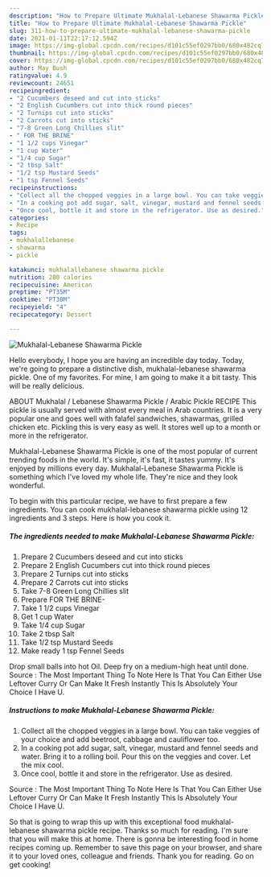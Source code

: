 ```yaml
---
description: "How to Prepare Ultimate Mukhalal-Lebanese Shawarma Pickle"
title: "How to Prepare Ultimate Mukhalal-Lebanese Shawarma Pickle"
slug: 311-how-to-prepare-ultimate-mukhalal-lebanese-shawarma-pickle
date: 2021-01-11T22:17:12.594Z
image: https://img-global.cpcdn.com/recipes/d101c55ef0297bb0/680x482cq70/mukhalal-lebanese-shawarma-pickle-recipe-main-photo.jpg
thumbnail: https://img-global.cpcdn.com/recipes/d101c55ef0297bb0/680x482cq70/mukhalal-lebanese-shawarma-pickle-recipe-main-photo.jpg
cover: https://img-global.cpcdn.com/recipes/d101c55ef0297bb0/680x482cq70/mukhalal-lebanese-shawarma-pickle-recipe-main-photo.jpg
author: May Bush
ratingvalue: 4.9
reviewcount: 24651
recipeingredient:
- "2 Cucumbers deseed and cut into sticks"
- "2 English Cucumbers cut into thick round pieces"
- "2 Turnips cut into sticks"
- "2 Carrots cut into sticks"
- "7-8 Green Long Chillies slit"
- " FOR THE BRINE"
- "1 1/2 cups Vinegar"
- "1 cup Water"
- "1/4 cup Sugar"
- "2 tbsp Salt"
- "1/2 tsp Mustard Seeds"
- "1 tsp Fennel Seeds"
recipeinstructions:
- "Collect all the chopped veggies in a large bowl. You can take veggies of your choice and add beetroot, cabbage and cauliflower too."
- "In a cooking pot add sugar, salt, vinegar, mustard and fennel seeds and water. Bring it to a rolling boil. Pour this on the veggies and cover. Let the mix cool."
- "Once cool, bottle it and store in the refrigerator. Use as desired."
categories:
- Recipe
tags:
- mukhalallebanese
- shawarma
- pickle

katakunci: mukhalallebanese shawarma pickle 
nutrition: 280 calories
recipecuisine: American
preptime: "PT35M"
cooktime: "PT30M"
recipeyield: "4"
recipecategory: Dessert

---
```



![Mukhalal-Lebanese Shawarma Pickle](https://img-global.cpcdn.com/recipes/d101c55ef0297bb0/680x482cq70/mukhalal-lebanese-shawarma-pickle-recipe-main-photo.jpg)

Hello everybody, I hope you are having an incredible day today. Today, we're going to prepare a distinctive dish, mukhalal-lebanese shawarma pickle. One of my favorites. For mine, I am going to make it a bit tasty. This will be really delicious.

ABOUT Mukhalal / Lebanese Shawarma Pickle / Arabic Pickle RECIPE This pickle is usually served with almost every meal in Arab countries. It is a very popular one and goes well with falafel sandwiches, shawarmas, grilled chicken etc. Pickling this is very easy as well. It stores well up to a month or more in the refrigerator.

Mukhalal-Lebanese Shawarma Pickle is one of the most popular of current trending foods in the world. It's simple, it's fast, it tastes yummy. It's enjoyed by millions every day. Mukhalal-Lebanese Shawarma Pickle is something which I've loved my whole life. They're nice and they look wonderful.


To begin with this particular recipe, we have to first prepare a few ingredients. You can cook mukhalal-lebanese shawarma pickle using 12 ingredients and 3 steps. Here is how you cook it.

<!--inarticleads1-->

##### The ingredients needed to make Mukhalal-Lebanese Shawarma Pickle:

1. Prepare 2 Cucumbers deseed and cut into sticks
1. Prepare 2 English Cucumbers cut into thick round pieces
1. Prepare 2 Turnips cut into sticks
1. Prepare 2 Carrots cut into sticks
1. Take 7-8 Green Long Chillies slit
1. Prepare  FOR THE BRINE-
1. Take 1 1/2 cups Vinegar
1. Get 1 cup Water
1. Take 1/4 cup Sugar
1. Take 2 tbsp Salt
1. Take 1/2 tsp Mustard Seeds
1. Make ready 1 tsp Fennel Seeds


Drop small balls into hot Oil. Deep fry on a medium-high heat until done. Source : The Most Important Thing To Note Here Is That You Can Either Use Leftover Curry Or Can Make It Fresh Instantly This Is Absolutely Your Choice I Have U. 

<!--inarticleads2-->

##### Instructions to make Mukhalal-Lebanese Shawarma Pickle:

1. Collect all the chopped veggies in a large bowl. You can take veggies of your choice and add beetroot, cabbage and cauliflower too.
1. In a cooking pot add sugar, salt, vinegar, mustard and fennel seeds and water. Bring it to a rolling boil. Pour this on the veggies and cover. Let the mix cool.
1. Once cool, bottle it and store in the refrigerator. Use as desired.


Source : The Most Important Thing To Note Here Is That You Can Either Use Leftover Curry Or Can Make It Fresh Instantly This Is Absolutely Your Choice I Have U. 

So that is going to wrap this up with this exceptional food mukhalal-lebanese shawarma pickle recipe. Thanks so much for reading. I'm sure that you will make this at home. There is gonna be interesting food in home recipes coming up. Remember to save this page on your browser, and share it to your loved ones, colleague and friends. Thank you for reading. Go on get cooking!
